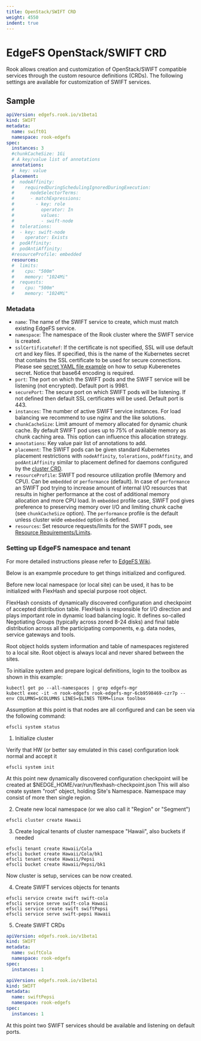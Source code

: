 ```yaml
---
title: OpenStack/SWIFT CRD
weight: 4550
indent: true
---
```


# EdgeFS OpenStack/SWIFT CRD

Rook allows creation and customization of OpenStack/SWIFT compatible services through the custom resource definitions (CRDs).
The following settings are available for customization of SWIFT services.

## Sample

```yaml
apiVersion: edgefs.rook.io/v1beta1
kind: SWIFT
metadata:
  name: swift01
  namespace: rook-edgefs
spec:
  instances: 3
  #chunkCacheSize: 1Gi
  # A key/value list of annotations
  annotations:
  #  key: value
  placement:
  #  nodeAffinity:
  #    requiredDuringSchedulingIgnoredDuringExecution:
  #      nodeSelectorTerms:
  #      - matchExpressions:
  #        - key: role
  #          operator: In
  #          values:
  #          - swift-node
  #  tolerations:
  #  - key: swift-node
  #    operator: Exists
  #  podAffinity:
  #  podAntiAffinity:
  #resourceProfile: embedded
  resources:
  #  limits:
  #    cpu: "500m"
  #    memory: "1024Mi"
  #  requests:
  #    cpu: "500m"
  #    memory: "1024Mi"
```

### Metadata

- `name`: The name of the SWIFT service to create, which must match existing EdgeFS service.
- `namespace`: The namespace of the Rook cluster where the SWIFT service is created.
- `sslCertificateRef`: If the certificate is not specified, SSL will use default crt and key files. If specified, this is the name of the Kubernetes secret that contains the SSL certificate to be used for secure connections. Please see [secret YAML file example](/cluster/examples/kubernetes/edgefs/sslKeyCertificate.yaml) on how to setup Kuberenetes secret. Notice that base64 encoding is required.
- `port`: The port on which the SWIFT pods and the SWIFT service will be listening (not encrypted). Default port is 9981.
- `securePort`: The secure port on which SWIFT pods will be listening. If not defined then default SSL certificates will be used. Default port is 443.
- `instances`: The number of active SWIFT service instances. For load balancing we recommend to use nginx and the like solutions.
- `chunkCacheSize`: Limit amount of memory allocated for dynamic chunk cache. By default SWIFT pod uses up to 75% of available memory as chunk caching area. This option can influence this allocation strategy.
- `annotations`: Key value pair list of annotations to add.
- `placement`: The SWIFT pods can be given standard Kubernetes placement restrictions with `nodeAffinity`, `tolerations`, `podAffinity`, and `podAntiAffinity` similar to placement defined for daemons configured by the [cluster CRD](/cluster/examples/kubernetes/edgefs/cluster.yaml).
- `resourceProfile`: SWIFT pod resource utilization profile (Memory and CPU). Can be `embedded` or `performance` (default). In case of `performance` an SWIFT pod trying to increase amount of internal I/O resources that results in higher performance at the cost of additional memory allocation and more CPU load. In `embedded` profile case, SWIFT pod gives preference to preserving memory over I/O and limiting chunk cache (see `chunkCacheSize` option). The `performance` profile is the default unless cluster wide `embedded` option is defined.
- `resources`: Set resource requests/limits for the SWIFT pods, see [Resource Requirements/Limits](edgefs-cluster-crd.md#resource-requirementslimits).

### Setting up EdgeFS namespace and tenant

For more detailed instructions please refer to [EdgeFS Wiki](https://github.com/Nexenta/edgefs/wiki).

Below is an exampmle procedure to get things initialized and configured.

Before new local namespace (or local site) can be used, it has to be initialized with FlexHash and special purpose root object.

FlexHash consists of dynamically discovered configuration and checkpoint of accepted distribution table. FlexHash is responsible for I/O direction and plays important role in dynamic load balancing logic. It defines so-called Negotiating Groups (typically across zoned 8-24 disks) and final table distribution across all the participating components, e.g. data nodes, service gateways and tools.

Root object holds system information and table of namespaces registered to a local site. Root object is always local and never shared between the sites.

To initialize system and prepare logical definitions, login to the toolbox as shown in this example:

```
kubectl get po --all-namespaces | grep edgefs-mgr
kubectl exec -it -n rook-edgefs rook-edgefs-mgr-6cb9598469-czr7p -- env COLUMNS=$COLUMNS LINES=$LINES TERM=linux toolbox
```

Assumption at this point is that nodes are all configured and can be seen via the following command:

```
efscli system status
```

1. Initialize cluster

Verify that HW (or better say emulated in this case) configuration look normal and accept it

```
efscli system init
```

At this point new dynamically discovered configuration checkpoint will be created at $NEDGE_HOME/var/run/flexhash-checkpoint.json
This will also create system "root" object, holding Site's Namespace. Namespace may consist of more then single region.

2. Create new local namespace (or we also call it "Region" or "Segment")

```
efscli cluster create Hawaii
```

3. Create logical tenants of cluster namespace "Hawaii", also buckets if needed

```
efscli tenant create Hawaii/Cola
efscli bucket create Hawaii/Cola/bk1
efscli tenant create Hawaii/Pepsi
efscli bucket create Hawaii/Pepsi/bk1
```

Now cluster is setup, services can be now created.

4. Create SWIFT services objects for tenants

```
efscli service create swift swift-cola
efscli service serve swift-cola Hawaii
efscli service create swift swiftPepsi
efscli service serve swift-pepsi Hawaii
```

5. Create SWIFT CRDs

```yaml
apiVersion: edgefs.rook.io/v1beta1
kind: SWIFT
metadata:
  name: swiftCola
  namespace: rook-edgefs
spec:
  instances: 1
```

```yaml
apiVersion: edgefs.rook.io/v1beta1
kind: SWIFT
metadata:
  name: swiftPepsi
  namespace: rook-edgefs
spec:
  instances: 1
```

At this point two SWIFT services should be available and listening on default ports.
